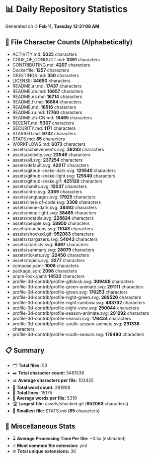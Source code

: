 # 📊 Daily Repository Statistics
Generated on ⏰ **Feb 11, Tuesday 12:31:08 AM**

## 📂 File Character Counts (Alphabetically)
- ACTIVITY.md: **5025** characters
- CODE_OF_CONDUCT.md: **3391** characters
- CONTRIBUTING.md: **4207** characters
- Dockerfile: **1257** characters
- GREETINGS.md: **350** characters
- LICENSE: **34650** characters
- README.ar.md: **17437** characters
- README.de.md: **16657** characters
- README.es.md: **16714** characters
- README.fr.md: **16884** characters
- README.md: **16516** characters
- README.ru.md: **17760** characters
- README.zh-CN.md: **16465** characters
- RECENT.md: **5307** characters
- SECURITY.md: **1171** characters
- STARRED.md: **9732** characters
- STATS.md: **85** characters
- WORKFLOWS.md: **6073** characters
- assets/achievements.svg: **38283** characters
- assets/activity.svg: **23946** characters
- assets/all.svg: **237254** characters
- assets/default.svg: **42017** characters
- assets/github-snake-dark.svg: **125540** characters
- assets/github-snake-light.svg: **125540** characters
- assets/github-snake.gif: **425126** characters
- assets/habits.svg: **12037** characters
- assets/intro.svg: **3369** characters
- assets/languages.svg: **17925** characters
- assets/lines-of-code.svg: **3308** characters
- assets/mine-dark.svg: **38492** characters
- assets/mine-light.svg: **38465** characters
- assets/notable.svg: **228824** characters
- assets/people.svg: **58950** characters
- assets/reactions.svg: **11043** characters
- assets/shocked.gif: **952063** characters
- assets/stargazers.svg: **54043** characters
- assets/starlists.svg: **8497** characters
- assets/summary.svg: **28079** characters
- assets/tickets.svg: **22450** characters
- assets/topics.svg: **3277** characters
- compose.yaml: **1006** characters
- package.json: **2098** characters
- pnpm-lock.yaml: **14533** characters
- profile-3d-contrib/profile-gitblock.svg: **309488** characters
- profile-3d-contrib/profile-green-animate.svg: **291111** characters
- profile-3d-contrib/profile-green.svg: **176253** characters
- profile-3d-contrib/profile-night-green.svg: **289520** characters
- profile-3d-contrib/profile-night-rainbow.svg: **483732** characters
- profile-3d-contrib/profile-night-view.svg: **290044** characters
- profile-3d-contrib/profile-season-animate.svg: **291292** characters
- profile-3d-contrib/profile-season.svg: **176434** characters
- profile-3d-contrib/profile-south-season-animate.svg: **291338** characters
- profile-3d-contrib/profile-south-season.svg: **176480** characters

## 📋 Summary
- 🗂️ **Total files:** 53
- ✒️ **Total character count:** 5481538
- 📊 **Average characters per file:** 103425
- 📝 **Total word count:** 281909
- 🧾 **Total lines:** 15175
- 📐 **Average words per file:** 5319
- 🏆 **Largest file:** assets/shocked.gif (**952063** characters)
- 🥉 **Smallest file:** STATS.md (**85** characters)

## 🌟 Miscellaneous Stats
- ⌛ **Average Processing Time Per file:** ~0.5s (estimated)
- 🔥 **Most common file extension:** yml
- 🌐 **Total unique extensions:** 36
